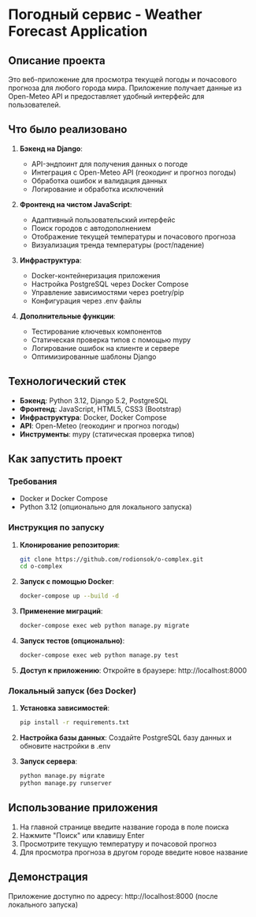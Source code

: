 # Погодный сервис - Weather Forecast Application

## Описание проекта

Это веб-приложение для просмотра текущей погоды и почасового прогноза для любого города мира. Приложение получает данные из Open-Meteo API и предоставляет удобный интерфейс для пользователей.

## Что было реализовано

1. **Бэкенд на Django**:
   - API-эндпоинт для получения данных о погоде
   - Интеграция с Open-Meteo API (геокодинг и прогноз погоды)
   - Обработка ошибок и валидация данных
   - Логирование и обработка исключений

2. **Фронтенд на чистом JavaScript**:
   - Адаптивный пользовательский интерфейс
   - Поиск городов с автодополнением
   - Отображение текущей температуры и почасового прогноза
   - Визуализация тренда температуры (рост/падение)

3. **Инфраструктура**:
   - Docker-контейнеризация приложения
   - Настройка PostgreSQL через Docker Compose
   - Управление зависимостями через poetry/pip
   - Конфигурация через .env файлы

4. **Дополнительные функции**:
   - Тестирование ключевых компонентов
   - Статическая проверка типов с помощью mypy
   - Логирование ошибок на клиенте и сервере
   - Оптимизированные шаблоны Django

## Технологический стек

- **Бэкенд**: Python 3.12, Django 5.2, PostgreSQL
- **Фронтенд**: JavaScript, HTML5, CSS3 (Bootstrap)
- **Инфраструктура**: Docker, Docker Compose
- **API**: Open-Meteo (геокодинг и прогноз погоды)
- **Инструменты**: mypy (статическая проверка типов)

## Как запустить проект

### Требования
- Docker и Docker Compose
- Python 3.12 (опционально для локального запуска)

### Инструкция по запуску

1. **Клонирование репозитория**:
   ```bash
   git clone https://github.com/rodionsok/o-complex.git
   cd o-complex
   ```

3. **Запуск с помощью Docker**:
   ```bash
   docker-compose up --build -d
   ```

4. **Применение миграций**:
   ```bash
   docker-compose exec web python manage.py migrate
   ```

5. **Запуск тестов (опционально)**:
   ```bash
   docker-compose exec web python manage.py test
   ```

6. **Доступ к приложению**:
   Откройте в браузере: http://localhost:8000

### Локальный запуск (без Docker)

1. **Установка зависимостей**:
   ```bash
   pip install -r requirements.txt
   ```

2. **Настройка базы данных**:
   Создайте PostgreSQL базу данных и обновите настройки в .env

3. **Запуск сервера**:
   ```bash
   python manage.py migrate
   python manage.py runserver
   ```

## Использование приложения

1. На главной странице введите название города в поле поиска
2. Нажмите "Поиск" или клавишу Enter
3. Просмотрите текущую температуру и почасовой прогноз
4. Для просмотра прогноза в другом городе введите новое название

## Демонстрация

Приложение доступно по адресу: http://localhost:8000 (после локального запуска)
